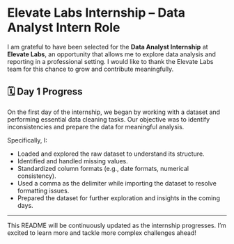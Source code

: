 # Elevate Labs Internship – Data Analyst Intern Role

I am grateful to have been selected for the **Data Analyst Internship** at **Elevate Labs**, an opportunity that allows me to explore data analysis and reporting in a professional setting. I would like to thank the Elevate Labs team for this chance to grow and contribute meaningfully.

## 🗓️ Day 1 Progress

On the first day of the internship, we began by working with a dataset and performing essential data cleaning tasks. Our objective was to identify inconsistencies and prepare the data for meaningful analysis. 

Specifically, I:
- Loaded and explored the raw dataset to understand its structure.
- Identified and handled missing values.
- Standardized column formats (e.g., date formats, numerical consistency).
- Used a comma as the delimiter while importing the dataset to resolve formatting issues.
- Prepared the dataset for further exploration and insights in the coming days.

---

This README will be continuously updated as the internship progresses. I’m excited to learn more and tackle more complex challenges ahead!
